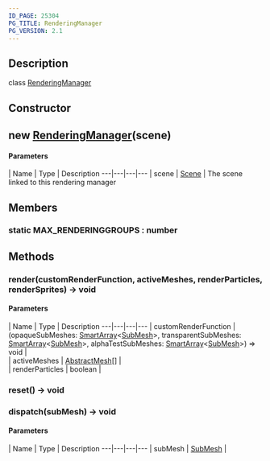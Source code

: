 ```yaml
---
ID_PAGE: 25304
PG_TITLE: RenderingManager
PG_VERSION: 2.1
---
```

## Description

class [RenderingManager](/classes/2.3/RenderingManager)



## Constructor

##  new [RenderingManager](/classes/2.3/RenderingManager)(scene)



#### Parameters
 | Name | Type | Description
---|---|---|---
 | scene | [Scene](/classes/2.3/Scene) |   The scene linked to this rendering manager

## Members

### static  MAX_RENDERINGGROUPS : number



## Methods

### render(customRenderFunction, activeMeshes, renderParticles, renderSprites) &rarr; void



#### Parameters
 | Name | Type | Description
---|---|---|---
 | customRenderFunction | (opaqueSubMeshes: [SmartArray](/classes/2.3/SmartArray)&lt;[SubMesh](/classes/2.3/SubMesh)&gt;, transparentSubMeshes: [SmartArray](/classes/2.3/SmartArray)&lt;[SubMesh](/classes/2.3/SubMesh)&gt;, alphaTestSubMeshes: [SmartArray](/classes/2.3/SmartArray)&lt;[SubMesh](/classes/2.3/SubMesh)&gt;) =&gt; void |   
 | activeMeshes | [AbstractMesh](/classes/2.3/AbstractMesh)[] |   
 | renderParticles | boolean |   
### reset() &rarr; void


### dispatch(subMesh) &rarr; void



#### Parameters
 | Name | Type | Description
---|---|---|---
 | subMesh | [SubMesh](/classes/2.3/SubMesh) |   

